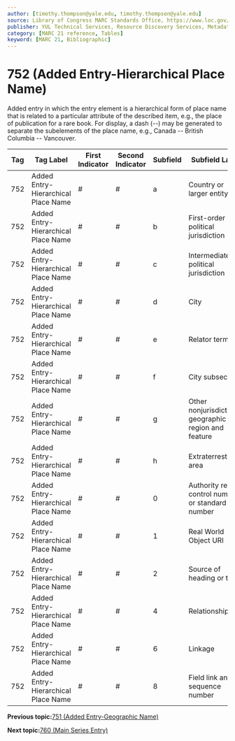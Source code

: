 ```yaml
---
author: [timothy.thompson@yale.edu, timothy.thompson@yale.edu]
source: Library of Congress MARC Standards Office, https://www.loc.gov/marc/bibliographic/bd752.html
publisher: YUL Technical Services, Resource Discovery Services, Metadata Services Unit
category: [MARC 21 reference, Tables]
keyword: [MARC 21, Bibliographic]
---
```


# 752 \(Added Entry-Hierarchical Place Name\)

Added entry in which the entry element is a hierarchical form of place name that is related to a particular attribute of the described item, e.g., the place of publication for a rare book. For display, a dash \(--\) may be generated to separate the subelements of the place name, e.g., Canada -- British Columbia -- Vancouver.

|Tag|Tag Label|First Indicator|Second Indicator|Subfield|Subfield Label|Repeatable|
|---|---------|---------------|----------------|--------|--------------|----------|
|752|Added Entry-Hierarchical Place Name|\#|\#|a|Country or larger entity|T|
|752|Added Entry-Hierarchical Place Name|\#|\#|b|First-order political jurisdiction|F|
|752|Added Entry-Hierarchical Place Name|\#|\#|c|Intermediate political jurisdiction|T|
|752|Added Entry-Hierarchical Place Name|\#|\#|d|City|F|
|752|Added Entry-Hierarchical Place Name|\#|\#|e|Relator term|T|
|752|Added Entry-Hierarchical Place Name|\#|\#|f|City subsection|T|
|752|Added Entry-Hierarchical Place Name|\#|\#|g|Other nonjurisdictional geographic region and feature|T|
|752|Added Entry-Hierarchical Place Name|\#|\#|h|Extraterrestrial area|T|
|752|Added Entry-Hierarchical Place Name|\#|\#|0|Authority record control number or standard number|T|
|752|Added Entry-Hierarchical Place Name|\#|\#|1|Real World Object URI|T|
|752|Added Entry-Hierarchical Place Name|\#|\#|2|Source of heading or term|F|
|752|Added Entry-Hierarchical Place Name|\#|\#|4|Relationship|T|
|752|Added Entry-Hierarchical Place Name|\#|\#|6|Linkage|F|
|752|Added Entry-Hierarchical Place Name|\#|\#|8|Field link and sequence number|T|

**Previous topic:**[751 \(Added Entry-Geographic Name\)](../tables/751_bib_table.md)

**Next topic:**[760 \(Main Series Entry\)](../tables/760_bib_table.md)


